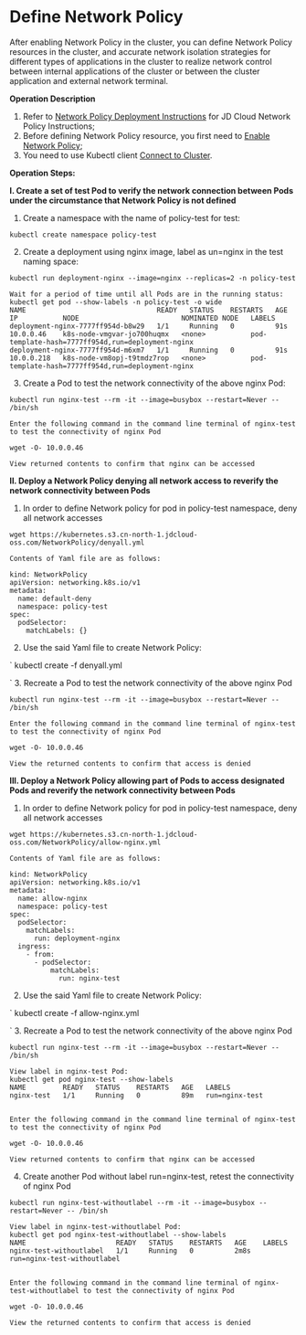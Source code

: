 
# Define Network Policy

After enabling Network Policy in the cluster, you can define Network Policy resources in the cluster, and accurate network isolation strategies for different types of applications in the cluster to realize network control between internal applications of the cluster or between the cluster application and external network terminal.

**Operation Description**

 1. Refer to [Network Policy Deployment Instructions]() for JD Cloud Network Policy Instructions;
 2. Before defining Network Policy resource, you first need to [Enable Network Policy]();
 3. You need to use Kubectl client [Connect to Cluster](https://docs.jdcloud.com/en/jcs-for-kubernetes/connect-to-cluster).

**Operation Steps:**

**I. Create a set of test Pod to verify the network connection between Pods under the circumstance that Network Policy is not defined**

 1. Create a namespace with the name of policy-test for test:

 `
kubectl create namespace policy-test
 `

 2. Create a deployment using nginx image, label as un=nginx in the test naming space:

 ```
kubectl run deployment-nginx --image=nginx --replicas=2 -n policy-test

Wait for a period of time until all Pods are in the running status:
kubectl get pod --show-labels -n policy-test -o wide
NAME                                READY   STATUS    RESTARTS   AGE   IP           NODE                         NOMINATED NODE   LABELS
deployment-nginx-7777ff954d-b8w29   1/1     Running   0          91s   10.0.0.46    k8s-node-vmgvar-jo700huqmx   <none>           pod-template-hash=7777ff954d,run=deployment-nginx
deployment-nginx-7777ff954d-m6xm7   1/1     Running   0          91s   10.0.0.218   k8s-node-vm8opj-t9tmdz7rop   <none>           pod-template-hash=7777ff954d,run=deployment-nginx
 ```

 3. Create a Pod to test the network connectivity of the above nginx Pod:
```
kubectl run nginx-test --rm -it --image=busybox --restart=Never -- /bin/sh 

Enter the following command in the command line terminal of nginx-test to test the connectivity of nginx Pod

wget -O- 10.0.0.46

View returned contents to confirm that nginx can be accessed
```

**II. Deploy a Network Policy denying all network access to reverify the network connectivity between Pods**

1. In order to define Network policy for pod in policy-test namespace, deny all network accesses

```
wget https://kubernetes.s3.cn-north-1.jdcloud-oss.com/NetworkPolicy/denyall.yml

Contents of Yaml file are as follows:

kind: NetworkPolicy
apiVersion: networking.k8s.io/v1
metadata:
  name: default-deny
  namespace: policy-test
spec:
  podSelector:
    matchLabels: {}
```
2. Use the said Yaml file to create Network Policy:

`
kubectl create -f denyall.yml

`
3. Recreate a Pod to test the network connectivity of the above nginx Pod

```
kubectl run nginx-test --rm -it --image=busybox --restart=Never -- /bin/sh 

Enter the following command in the command line terminal of nginx-test to test the connectivity of nginx Pod

wget -O- 10.0.0.46

View the returned contents to confirm that access is denied
```

**III. Deploy a Network Policy allowing part of Pods to access designated Pods and reverify the network connectivity between Pods**

1. In order to define Network policy for pod in policy-test namespace, deny all network accesses

```
wget https://kubernetes.s3.cn-north-1.jdcloud-oss.com/NetworkPolicy/allow-nginx.yml

Contents of Yaml file are as follows:

kind: NetworkPolicy
apiVersion: networking.k8s.io/v1
metadata:
  name: allow-nginx
  namespace: policy-test
spec:
  podSelector:
    matchLabels:
      run: deployment-nginx
  ingress:
    - from:
      - podSelector:
          matchLabels:
            run: nginx-test
```
2. Use the said Yaml file to create Network Policy:

`
kubectl create -f allow-nginx.yml

`
3. Recreate a Pod to test the network connectivity of the above nginx Pod

```
kubectl run nginx-test --rm -it --image=busybox --restart=Never -- /bin/sh 

View label in nginx-test Pod:
kubectl get pod nginx-test --show-labels
NAME         READY   STATUS    RESTARTS   AGE   LABELS
nginx-test   1/1     Running   0          89m   run=nginx-test


Enter the following command in the command line terminal of nginx-test to test the connectivity of nginx Pod

wget -O- 10.0.0.46

View returned contents to confirm that nginx can be accessed
```
4. Create another Pod without label run=nginx-test, retest the connectivity of nginx Pod

```
kubectl run nginx-test-withoutlabel --rm -it --image=busybox --restart=Never -- /bin/sh 

View label in nginx-test-withoutlabel Pod:
kubectl get pod nginx-test-withoutlabel --show-labels
NAME                      READY   STATUS    RESTARTS   AGE    LABELS
nginx-test-withoutlabel   1/1     Running   0          2m8s   run=nginx-test-withoutlabel


Enter the following command in the command line terminal of nginx-test-withoutlabel to test the connectivity of nginx Pod

wget -O- 10.0.0.46

View the returned contents to confirm that access is denied
```